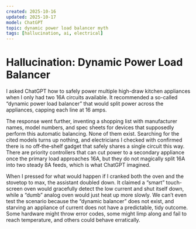 ```yaml
---
created: 2025-10-16
updated: 2025-10-17
model: ChatGPT
topic: dynamic power load balancer myth
tags: [hallucination, ai, electrical]
---
```


# Hallucination: Dynamic Power Load Balancer

I asked ChatGPT how to safely power multiple high-draw kitchen appliances when I only had two 16A circuits available. It recommended a so-called “dynamic power load balancer” that would split power across the appliances, capping each line at 16 amps.

The response went further, inventing a shopping list with manufacturer names, model numbers, and spec sheets for devices that supposedly perform this automatic balancing. None of them exist. Searching for the cited models turns up nothing, and electricians I checked with confirmed there is no off‑the‑shelf gadget that safely shares a single circuit this way. There are priority controllers that can cut power to a secondary appliance once the primary load approaches 16A, but they do not magically split 16A into two steady 8A feeds, which is what ChatGPT imagined.

When I pressed for what would happen if I cranked both the oven and the stovetop to max, the assistant doubled down. It claimed a “smart” touch-screen oven would gracefully detect the low current and shut itself down, while a “dumb” analog oven would just heat up more slowly. We can’t even test the scenario because the “dynamic balancer” does not exist, and starving an appliance of current does not have a predictable, tidy outcome. Some hardware might throw error codes, some might limp along and fail to reach temperature, and others could behave erratically.